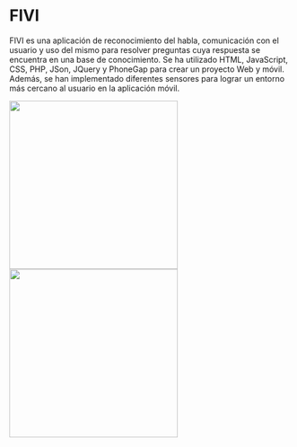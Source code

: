 # FIVI
FIVI es una aplicación de reconocimiento del habla, comunicación con el usuario y uso del mismo para resolver preguntas cuya respuesta se encuentra en una base de conocimiento.
Se ha utilizado HTML, JavaScript, CSS, PHP, JSon, JQuery y PhoneGap para crear un proyecto Web y móvil. Además, se han implementado diferentes sensores para lograr un entorno más cercano al usuario en la aplicación móvil.

<img src="https://github.com/alu0100693737/Phonegap/blob/movil-pages/www/images/example.jpg" width="300">
<img src="https://github.com/alu0100693737/Phonegap/blob/movil-pages/www/images/example1.jpg" width="300">
